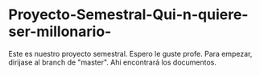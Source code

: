 # Proyecto-Semestral-Qui-n-quiere-ser-millonario-
Este es nuestro proyecto semestral. Espero le guste profe.
Para empezar, dirijase al branch de "master". Ahi encontrará los documentos. 
